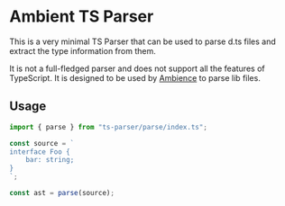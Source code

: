 # Ambient TS Parser

This is a very minimal TS Parser that can be used to parse d.ts files and extract the type information from them.

It is not a full-fledged parser and does not support all the features of TypeScript. It is designed to be used by [Ambience](https://github.com/feathers-studio/ambience) to parse lib files.

## Usage

```ts
import { parse } from "ts-parser/parse/index.ts";

const source = `
interface Foo {
	bar: string;
}
`;

const ast = parse(source);
```
